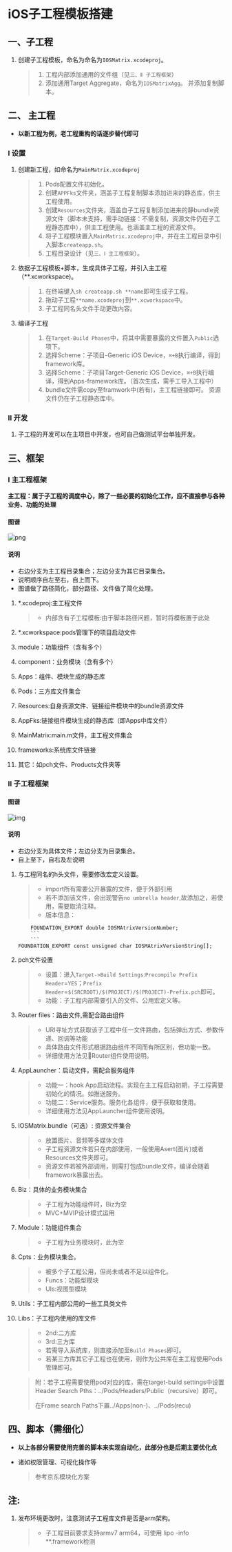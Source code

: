 # iOS子工程模板搭建

## 一、子工程

1. 创建子工程模板，命名为命名为`IOSMatrix.xcodeproj`。

	> 1. 工程内部添加通用的文件组（见`三、Ⅱ 子工程框架`）
	> 2. 添加通用Target Aggregate，命名为`IOSMatrixAgg`。
		并添加复制脚本。
	
	
## 二、 主工程

* **以新工程为例，老工程重构的话逐步替代即可**

### Ⅰ 设置
1. 创建新工程，如命名为`MainMatrix.xcodeproj`

	> 1. Pods配置文件初始化。
	> 3. 创建`APPFks`文件夹，涵盖子工程复制脚本添加进来的静态库，供主工程使用。
	> 4. 创建`Resources`文件夹，涵盖自子工程复制添加进来的静bundle资源文件（脚本未支持，需手动链接：不需复制，资源文件仍在子工程静态库中），供主工程使用。也涵盖主工程的资源文件。
	> 5. 将子工程模块置入``MainMatrix.xcodeproj``中，并在主工程目录中引入脚本`createapp.sh`。
	> 2. 工程目录设计（见`三、Ⅰ 主工程框架`）。
		
2. 依据子工程模板+脚本，生成具体子工程，并引入主工程（**.xcworkspace)。

	> 1. 在终端键入`sh createapp.sh **name`即可生成子工程。
	> 2. 拖动子工程`**name.xcodeproj`到`**.xcworkspace`中。
	> 3. 子工程同名头文件手动更改内容。
	
3. 编译子工程

	> 1. 在`Target-Build Phases`中，将其中需要暴露的文件置入`Public`选项下。
	> 2. 选择Scheme：子项目-Generic iOS Device，`⌘+B`执行编译，得到framework库。
	> 3. 选择Scheme：子项目Target-Generic iOS Device，`⌘+B`执行编译，得到Apps-framework库。（首次生成，需手工导入工程中）
	> 4. bundle文件需copy至framwork中(若有)，主工程链接即可。 资源文件仍在子工程静态库中。
	>
	
### Ⅱ 开发

1. 子工程的开发可以在主项目中开发，也可自己做测试平台单独开发。
	
## 三、框架

### Ⅰ 主工程框架

**主工程：属于子工程的调度中心，除了一些必要的初始化工作，应不直接参与各种业务、功能的处理**

#### 图谱


![png](MainMatrix.png)
	
#### 说明

* 右边分支为主工程目录集合；左边分支为其它目录集合。
* 说明顺序自左至右，自上而下。
* 图谱做了路径简化，部分路径、文件做了简化处理。

1. *.xcodeproj:主工程文件

	>  * 内部含有子工程模板:由于脚本路径问题，暂时将模板置于此处

2. *.xcworkspace:pods管理下的项目启动文件
3. module：功能组件（含有多个）
4. component：业务模块（含有多个）
5. Apps：组件、模块生成的静态库
6. Pods：三方库文件集合
7. Resources:自身资源文件、链接组件模块中的bundle资源文件
8. AppFks:链接组件模块生成的静态库（即Apps中库文件）
9. MainMatrix:main.m文件，主工程文件集合
10. frameworks:系统库文件链接
11. 其它：如pch文件、Products文件夹等
 




### Ⅱ 子工程框架

#### 图谱

![img](IOSMatrix.png)

#### 说明

* 右边分支为具体文件；左边分支为目录集合。
* 自上至下，自右及左说明

1. 与工程同名的h头文件，需要修改宏定义设置。
	> * import所有需要公开暴露的文件，便于外部引用
	> * 若不添加该文件，会出现警告`no umbrella header`,故添加之，若使用，需要取消注释。
	> * 版本信息：
	```
		FOUNDATION_EXPORT double IOSMAtrixVersionNumber;
		```
		```
    FOUNDATION_EXPORT const unsigned char IOSMAtrixVersionString[];
    ```

2. pch文件设置

	> * 设置：进入`Target->Build Settings`:`Precompile Prefix Header`=`YES`；`Prefix Header`=`$(SRCROOT)/$(PROJECT)/$(PROJECT)-Prefix.pch`即可。
	> * 功能：子工程内部需要引入的文件、公用宏定义等。

3. Router files：路由文件,需配合路由组件

	> * URI寻址方式获取该子工程中任一文件路由，包括弹出方式、参数传递、回调等功能
	> * 具体路由文件形式根据路由组件不同而有所区别，但功能一致。
	> * 详细使用方法见Router组件使用说明。
	
4. AppLauncher：启动文件，需配合服务组件

	> * 功能一：hook App启动流程。实现在主工程启动初期，子工程需要初始化的情况。如推送服务。
	> * 功能二：Service服务。服务化各组件，便于获取和使用。
	> * 详细使用方法见AppLauncher组件使用说明。
5. IOSMatrix.bundle（可选）: 资源文件集合

	> * 放置图片、音频等多媒体文件
	> * 子工程资源文件若只在内部使用，一般使用Asert(图片)或者Resources文件夹即可。
	> * 资源文件若被外部调用，则需打包成bundle文件，编译会随着framework暴露出去。
	
6. Biz：具体的业务模块集合

	> * 子工程为功能组件时，Biz为空
	> * MVC+MVIP设计模式运用
	
7. Module：功能组件集合

	> * 子工程为业务模块时，此为空
	
8. Cpts：业务模块集合。

	> * 被多个子工程公用，但尚未或者不足以组件化。
	> * Funcs：功能型模块
	> * UIs:视图型模块
	
9. Utils：子工程内部公用的一些工具类文件
10. Libs：子工程内使用的库文件

	> * 2nd:二方库
	> * 3rd:三方库
	> * 若需导入系统库，则直接添加至`Build Phases`即可。
	> * 若某三方库其它子工程也在使用，则作为公共库在主工程使用Pods管理即可。
	
	> 附：若子工程需要使用pod对应的库，需在target-build settings中设置Header Search Pths：../Pods/Headers/Public（recursive）即可。
	>
	> 	在Frame search Paths下置../Apps(non-)、../Pods(recu)


## 四、脚本（需细化）

* **以上各部分需要使用完善的脚本来实现自动化，此部分也是后期主要优化点**
* 诸如权限管理、可视化操作等

	> 参考京东模块化方案

## 注:

1. 发布环境更改时，注意测试子工程库文件是否是arm架构。

	> *  子工程目前要求支持armv7 arm64，可使用 lipo -info **.framework检测